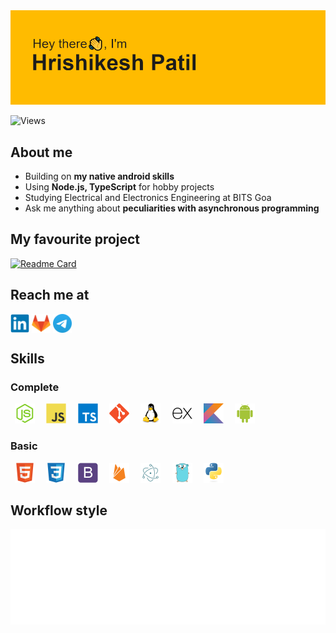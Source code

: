 <img src="https://raw.githubusercontent.com/riskycase/riskycase/trunk/images/header.png" />

![Views](https://komarev.com/ghpvc/?username=riskycase&label=Profile%20views)

## About me

- Building on **my native android skills**
- Using **Node.js, TypeScript** for hobby projects
- Studying Electrical and Electronics Engineering at BITS Goa
- Ask me anything about **peculiarities with asynchronous programming**

## My favourite project
[![Readme Card](https://github-readme-stats.vercel.app/api/pin/?username=riskycase&repo=broadcastem-core)](https://github.com/riskycase/broadcastem-core)

## Reach me at
<p>
    <a href="https://www.linkedin.com/in/riskycase/"><img align="center" height="30" width="30" src="images/contact/linkedin-original.svg" alt="Hrishikesh Patil | LinkedIn"></a>
    <a href="https://gitlab.com/riskycase"><img align="center" height="30" width="30" src="images/contact/gitlab-original.svg" alt="Hrishikesh Patil | GitLab"></a>
    <a href="https://t.me/riskycase"><img align="center" height="30" width="30" src="images/contact/telegram.svg" alt="Hrishikesh Patil | Telegram"></a>
</p>

## Skills
### Complete
<p>
    <code> <img height="32" width="32" src="images/icons/nodejs-original.svg"> </code>
    <code> <img height="32" width="32" src="images/icons/javascript-original.svg"> </code>
    <code> <img height="32" width="32" src="images/icons/typescript-original.svg"> </code>
    <code> <img height="32" width="32" src="images/icons/git-original.svg"> </code>
    <code> <img height="32" width="32" src="images/icons/linux-original.svg"> </code>
    <code> <img height="32" width="32" src="images/icons/express-original.svg"> </code>
    <code> <img height="32" width="32" src="images/icons/kotlin-original.svg"> </code>
    <code> <img height="32" width="32" src="images/icons/android-plain.svg"> </code>
</p>

### Basic
<p>
    <code> <img height="32" width="32" src="images/icons/html5-original.svg"> </code>
    <code> <img height="32" width="32" src="images/icons/css3-original.svg"> </code>
    <code> <img height="32" width="32" src="images/icons/bootstrap-plain.svg"> </code>
    <code> <img height="32" width="32" src="images/icons/firebase-plain.svg"> </code>
    <code> <img height="32" width="32" src="images/icons/electron-original.svg"> </code>
    <code> <img height="32" width="32" src="images/icons/go-original.svg"> </code>
    <code> <img height="32" width="32" src="images/icons/python-original.svg"> </code>
</p>

## Workflow style
![Most used command](images/footer.svg)


<!--
**riskycase/riskycase** is a ✨ _special_ ✨ repository because its `README.md` (this file) appears on your GitHub profile.

Here are some ideas to get you started:

- 🔭 I’m currently working on ... /
- 🌱 I’m currently learning ... /
- 👯 I’m looking to collaborate on ... X
- 🤔 I’m looking for help with ... X
- 💬 Ask me about ... /
- 📫 How to reach me: ... /
- 😄 Pronouns: ... X
- ⚡ Fun fact: ...
-->
